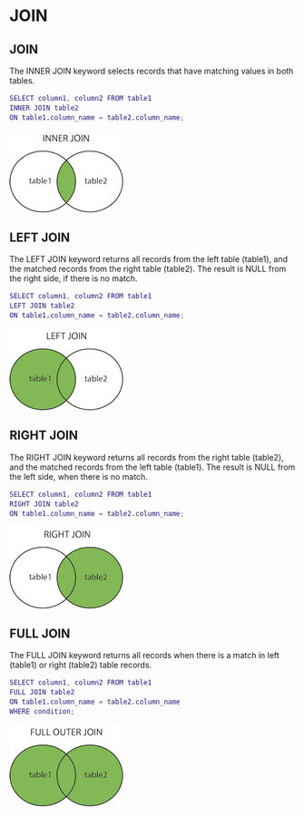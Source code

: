# JOIN

## JOIN

The INNER JOIN keyword selects records that have matching values in both tables.

```m
SELECT column1, column2 FROM table1
INNER JOIN table2 
ON table1.column_name = table2.column_name;
```

![inner_join](../images/inner_join.gif)

## LEFT JOIN

The LEFT JOIN keyword returns all records from the left table (table1), and the matched records from the right table (table2). The result is NULL from the right side, if there is no match.

```m
SELECT column1, column2 FROM table1
LEFT JOIN table2
ON table1.column_name = table2.column_name;
```

![left_join](../images/left_join.gif)

## RIGHT JOIN

The RIGHT JOIN keyword returns all records from the right table (table2), and the matched records from the left table (table1). The result is NULL from the left side, when there is no match.

```m
SELECT column1, column2 FROM table1
RIGHT JOIN table2
ON table1.column_name = table2.column_name;
```

![right_join](../images/right_join.gif)

## FULL JOIN

The FULL JOIN keyword returns all records when there is a match in left (table1) or right (table2) table records.

```m
SELECT column1, column2 FROM table1
FULL JOIN table2
ON table1.column_name = table2.column_name
WHERE condition;
```

![full_join](../images/full_join.gif)
